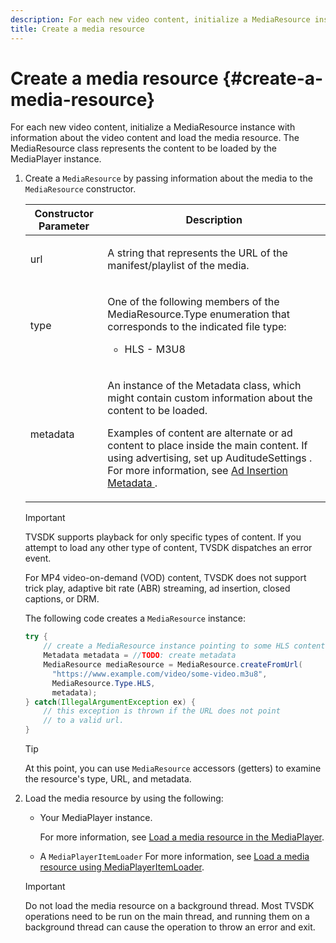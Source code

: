 ```yaml
---
description: For each new video content, initialize a MediaResource instance with information about the video content and load the media resource. The MediaResource class represents the content to be loaded by the MediaPlayer instance.
title: Create a media resource
---
```


# Create a media resource {#create-a-media-resource}

For each new video content, initialize a MediaResource instance with information about the video content and load the media resource. The MediaResource class represents the content to be loaded by the MediaPlayer instance.

1. Create a `MediaResource` by passing information about the media to the `MediaResource` constructor.

    <table id="table_DD0D5D9129D54F73881399B9B4FF546A"> 
    <thead> 
    <tr> 
    <th colname="col1" class="entry"> Constructor Parameter </th> 
    <th colname="col2" class="entry"> Description </th> 
    </tr> 
    </thead>
    <tbody> 
    <tr> 
    <td colname="col1"> <p>url </p> </td> 
    <td colname="col2"> <p>A string that represents the URL of the manifest/playlist of the media. </p> </td> 
    </tr> 
    <tr> 
    <td colname="col1"> <p>type </p> </td> 
    <td colname="col2"> <p>One of the following members of the <span class="codeph"> MediaResource.Type </span> enumeration that corresponds to the indicated file type: 
    <ul id="ul_72636C41CA7E4538A3BE11A79E0282FC"> 
    <li id="li_070960200DEB40E992C58FCB8909AEA3"> <span class="codeph"> HLS </span> - M3U8 </li> 
    </ul> </p> </td> 
    </tr> 
    <tr> 
    <td colname="col1"> <p>metadata </p> </td> 
    <td colname="col2"> <p>An instance of the <span class="codeph"> Metadata </span> class, which might contain custom information about the content to be loaded. </p> <p>Examples of content are alternate or ad content to place inside the main content. If using advertising, set up <span class="codeph"> AuditudeSettings </span>. For more information, see <a href="../../../tvsdk-1.4-for-android/ad-insertion/ad-insertion-metadata/android-1.4-ad-insertion-metadata-set-up.md" format="dita" scope="local"> Ad Insertion Metadata </a>. </p> </td> 
    </tr> 
    </tbody> 
    </table>

    >[!IMPORTANT]
    >
    >TVSDK supports playback for only specific types of content. If you attempt to load any other type of content, TVSDK dispatches an error event.
    >
    >For MP4 video-on-demand (VOD) content, TVSDK does not support trick play, adaptive bit rate (ABR) streaming, ad insertion, closed captions, or DRM.

   The following code creates a `MediaResource` instance:

   ```java
   try { 
       // create a MediaResource instance pointing to some HLS content 
       Metadata metadata = //TODO: create metadata  
       MediaResource mediaResource = MediaResource.createFromUrl( 
         "https://www.example.com/video/some-video.m3u8",  
         MediaResource.Type.HLS,  
         metadata); 
   } catch(IllegalArgumentException ex) { 
       // this exception is thrown if the URL does not point  
       // to a valid url. 
   } 
   
   ```

   >[!TIP]
   >
   >At this point, you can use `MediaResource` accessors (getters) to examine the resource's type, URL, and metadata.

1. Load the media resource by using the following:

    * Your MediaPlayer instance.

      For more information, see [Load a media resource in the MediaPlayer](../../../tvsdk-1.4-for-android/ui-configure/mediaplayer-initialize-for-video/android-1.4-media-resource-load.md). 
    * A `MediaPlayerItemLoader` For more information, see [Load a media resource using MediaPlayerItemLoader](../../../tvsdk-1.4-for-android/ui-configure/mediaplayer-initialize-for-video/android-1.4-media-mediaplayeritemloader.md).

   >[!IMPORTANT]
   >
   >Do not load the media resource on a background thread. Most TVSDK operations need to be run on the main thread, and running them on a background thread can cause the operation to throw an error and exit.
